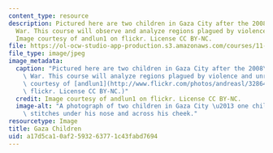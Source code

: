 ```yaml
---
content_type: resource
description: Pictured here are two children in Gaza City after the 2008-2009 Gaza
  War. This course will observe and analyze regions plagued by violence and unrest.
  Image courtesy of andlun1 on flickr. License CC BY-NC.
file: https://ol-ocw-studio-app-production.s3.amazonaws.com/courses/11-488-urban-development-in-conflict-cities-planning-challenges-and-policy-innovations-fall-2015/a17d5ca10af2593263771c43fabd7694_11-488f15.jpg
file_type: image/jpeg
image_metadata:
  caption: "Pictured here are two children in Gaza City after the 2008\u20132009 Gaza\
    \ War. This course will analyze regions plagued by violence and unrest. (Image\
    \ courtesy of [andlun1](http://www.flickr.com/photos/andreasl/3286467903/) on\
    \ flickr. License CC BY-NC.)"
  credit: Image courtesy of andlun1 on flickr. License CC BY-NC.
  image-alt: "A photograph of two children in Gaza City \u2013 one child has visible\
    \ stitches under his nose and across his cheek."
resourcetype: Image
title: Gaza Children
uid: a17d5ca1-0af2-5932-6377-1c43fabd7694
---
```

